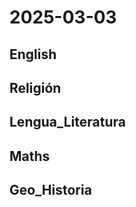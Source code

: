 # 2025-03-03 <!-- markmap: foldAll -->

## English

## Religión

## Lengua_Literatura

## Maths

## Geo_Historia

